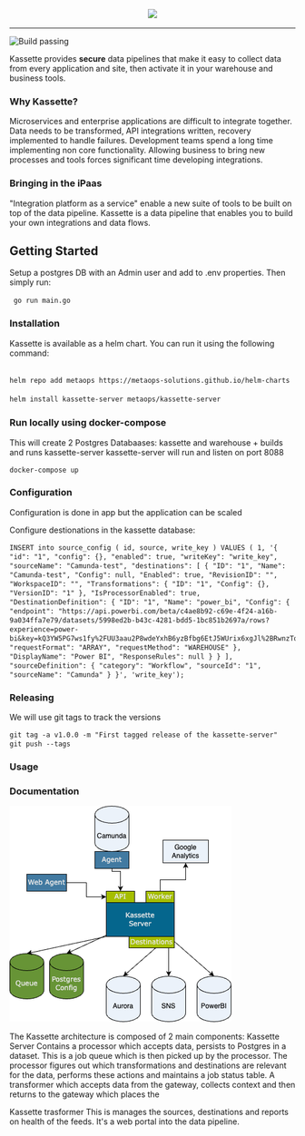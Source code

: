 <p align="center">
  <picture>
    <source srcset="https://github.com/kassette-ai/kassette-server/assets/200480/5b0f148b-67ed-4a41-8555-a5c69d34fc66" width="380px" media="(prefers-color-scheme: dark)">
    <img src="https://github.com/kassette-ai/kassette-server/assets/200480/5b0f148b-67ed-4a41-8555-a5c69d34fc66" width="500px">
  </picture>
</p>

---


![Build passing](https://github.com/kassette-ai/kassette-server/actions/workflows/go.yml/badge.svg)

Kassette provides **secure** data pipelines that make it easy to collect data from every application and site, then activate it in your warehouse and business tools.

### Why Kassette?
Microservices and enterprise applications are difficult to integrate together. Data needs to be transformed, API integrations written, recovery implemented to handle failures. Development teams spend a long time implementing non core functionality. Allowing business to bring new processes and tools forces significant time developing integrations.

### Bringing in the iPaas
"Integration platform as a service" enable a new suite of tools to be built on top of the data pipeline. Kassette is a data pipeline that enables you to build your own integrations and data flows.

## Getting Started

Setup a postgres DB with an Admin user and add to .env properties. Then simply run:

```  go run main.go ```

### Installation

Kassette is available as a helm chart. You can run it using the following command:

```bash

helm repo add metaops https://metaops-solutions.github.io/helm-charts

helm install kassette-server metaops/kassette-server 

```

### Run locally using docker-compose
This will create 2 Postgres Databaases: kassette and warehouse + builds and runs kassette-server
kassette-server will run and listen on port 8088
```
docker-compose up
```


### Configuration
Configuration is done in app but the application can be scaled

Configure destionations in the kassette database:

```
INSERT into source_config ( id, source, write_key ) VALUES ( 1, '{ "id": "1", "config": {}, "enabled": true, "writeKey": "write_key", "sourceName": "Camunda-test", "destinations": [ { "ID": "1", "Name": "Camunda-test", "Config": null, "Enabled": true, "RevisionID": "", "WorkspaceID": "", "Transformations": { "ID": "1", "Config": {}, "VersionID": "1" }, "IsProcessorEnabled": true, "DestinationDefinition": { "ID": "1", "Name": "power_bi", "Config": { "endpoint": "https://api.powerbi.com/beta/c4ae8b92-c69e-4f24-a16b-9a034ffa7e79/datasets/5998ed2b-b43c-4281-bdd5-1bc851b2697a/rows?experience=power-bi&key=kQ3YW5PG7ws1fy%2FUU3aau2P8wdeYxhB6yzBfbg6EtJ5WUrix6xgJl%2BRwnzTqooDAncwnc9poWOUijC1CnBue8g%3D%3D", "requestFormat": "ARRAY", "requestMethod": "WAREHOUSE" }, "DisplayName": "Power BI", "ResponseRules": null } } ], "sourceDefinition": { "category": "Workflow", "sourceId": "1", "sourceName": "Camunda" } }', 'write_key');
```

### Releasing

We will use git tags to track the versions 
```
git tag -a v1.0.0 -m "First tagged release of the kassette-server"
git push --tags
```


### Usage

### Documentation

![alt text](https://github.com/kassette-ai/kassette-server/blob/main/Kassette-architecture.png)

The Kassette architecture is composed of 2 main components:
Kassette Server
Contains a processor which accepts data, persists to Postgres in a dataset. This is a job queue which is then picked up by the processor. The processor figures out which transformations and destinations are relevant for the data, performs these actions and maintains a job status table.
A transformer which accepts data from the gateway, collects context and then returns to the gateway which places the

Kassette trasformer
This is manages the sources, destinations and reports on health of the feeds. It's a web portal into the data pipeline.


